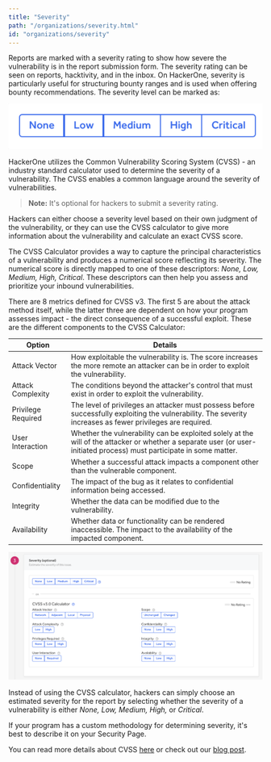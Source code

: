 ```yaml
---
title: "Severity"
path: "/organizations/severity.html"
id: "organizations/severity"
---
```


Reports are marked with a severity rating to show how severe the vulnerability is in the report submission form. The severity rating can be seen on reports, hacktivity, and in the inbox. On HackerOne, severity is particularly useful for structuring bounty ranges and is used when offering bounty recommendations. The severity level can be marked as:

![severity-1](./images/severity-1a.png)

HackerOne utilizes the Common Vulnerability Scoring System (CVSS) - an industry standard calculator used to determine the severity of a vulnerability. The CVSS enables a common language around the severity of vulnerabilities.

>**Note:** It's optional for hackers to submit a severity rating.

Hackers can either choose a severity level based on their own judgment of the vulnerability, or they can use the CVSS calculator to give more information about the vulnerability and calculate an exact CVSS score.

The CVSS Calculator provides a way to capture the principal characteristics of a vulnerability and produces a numerical score reflecting its severity. The numerical score is directly mapped to one of these descriptors: *None, Low, Medium, High, Critical*. These descriptors can then help you assess and prioritize your inbound vulnerabilities.

There are 8 metrics defined for CVSS v3. The first 5 are about the attack method itself, while the latter three are dependent on how your program assesses impact - the direct consequence of a successful exploit. These are the different components to the CVSS Calculator:

Option | Details
------ | -------
Attack Vector | How exploitable the vulnerability is. The score increases the more remote an attacker can be in order to exploit the vulnerability.
Attack Complexity | The conditions beyond the attacker's control that must exist in order to exploit the vulnerability.
Privilege Required | The level of privileges an attacker must possess before successfully exploiting the vulnerability. The severity increases as fewer privileges are required.
User Interaction | Whether the vulnerability can be exploited solely at the will of the attacker or whether a separate user (or user-initiated process) must participate in some matter.  
Scope | Whether a successful attack impacts a component other than the vulnerable component.
Confidentiality | The impact of the bug as it relates to confidential information being accessed.
Integrity | Whether the data can be modified due to the vulnerability.
Availability | Whether data or functionality can be rendered inaccessible. The impact to the availability of the impacted component.  

![severity-2](./images/severity-2a.png)

Instead of using the CVSS calculator, hackers can simply choose an estimated severity for the report by selecting whether the severity of a vulnerability is either *None, Low, Medium, High,* or *Critical*.    

If your program has a custom methodology for determining severity, it's best to describe it on your Security Page.

You can read more details about CVSS [here](https://www.first.org/cvss/user-guide) or check out our [blog post](https://www.hackerone.com/vulnerability-management/common-vulnerability-scoring-system-cvss-complete-explanation).  
